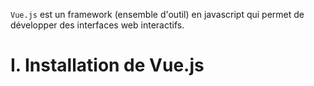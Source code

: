 `Vue.js` est un framework (ensemble d'outil) en javascript qui permet de développer des interfaces web interactifs. 

# I. Installation de Vue.js
